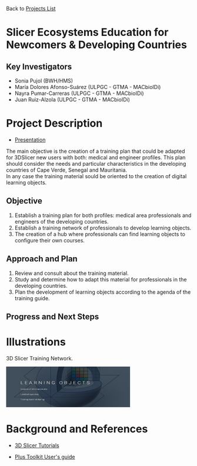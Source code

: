 Back to [Projects List](../../README.md#ProjectsList)

# Slicer Ecosystems Education for Newcomers & Developing Countries
## Key Investigators

- Sonia Pujol (BWH/HMS)
- María Dolores Afonso-Suárez (ULPGC - GTMA - MACbioIDi)
- Nayra Pumar-Carreras (ULPGC - GTMA - MACbioIDi)
- Juan Ruiz-Alzola (ULPGC - GTMA - MACbioIDi)

# Project Description

- [Presentation](https://medtec4susdev.github.io/3DSlicerTrainingNetwork/projectdemo)

The main objective is the creation of a training plan that could be adapted for 3DSlicer new users with both: medical and engineer profiles. This plan should consider the needs and particular characteristics in the developing countries of Cape Verde, Senegal and Mauritania.  
In any case the training material sould be oriented to the creation of digital learning objects. 

## Objective

1. Establish a training plan for both profiles: medical area professionals and engineers of the developing countries.
1. Establish a training network of professionals to develop learning objects.
1. The creation of a hub where professionals can find learning objects to configure their own courses.

## Approach and Plan

1. Review and consult about the training material.
1. Study and determine how to adapt this material for professionals in the developing countries.
1. Plan the development of learning objects according to the agenda of the training guide.

## Progress and Next Steps

<!--Describe progress and next steps in a few bullet points as you are making progress.-->

# Illustrations

<!--Add pictures and links to videos that demonstrate what has been accomplished.-->
3D Slicer Training Network.

<img src="https://raw.githubusercontent.com/medtec4susdev/SlicerEcosystem/master/3DslicerTrainingNetwork_1.jpg" width="337" height="110">

# Background and References

<!--Use this space for information that may help people better understand your project, like links to papers, source code, or data.-->

+ [3D Slicer Tutorials](https://www.slicer.org/wiki/Documentation/4.8/Training)

+ [Plus Toolkit User's guide](https://plustoolkit.github.io/usersguide)
